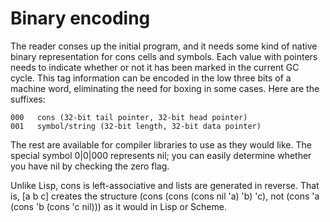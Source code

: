 # Binary encoding

The reader conses up the initial program, and it needs some kind of native binary representation for cons cells and symbols. Each value with pointers needs to indicate whether or not it has
been marked in the current GC cycle. This tag information can be encoded in the low three bits of a machine word, eliminating the need for boxing in some cases. Here are the suffixes:

    000   cons (32-bit tail pointer, 32-bit head pointer)
    001   symbol/string (32-bit length, 32-bit data pointer)

The rest are available for compiler libraries to use as they would like. The special symbol 0|0|000 represents nil; you can easily determine whether you have nil by checking the zero flag.

Unlike Lisp, cons is left-associative and lists are generated in reverse. That is, [a b c] creates the structure (cons (cons (cons nil 'a) 'b) 'c), not (cons 'a (cons 'b (cons 'c nil))) as it
would in Lisp or Scheme.